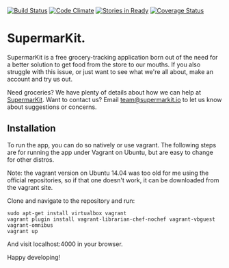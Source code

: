 [![Build Status](https://circleci.com/gh/danReynolds/SupermarKit.svg?style=svg)](https://circleci.com/gh/danReynolds/SupermarKit)
[![Code Climate](https://codeclimate.com/github/danReynolds/SupermarKit/badges/gpa.svg)](https://codeclimate.com/github/danReynolds/SupermarKit)
[![Stories in Ready](https://badge.waffle.io/danReynolds/SupermarKit.svg?label=ready&title=Ready)](http://waffle.io/danReynolds/SupermarKit)
[![Coverage Status](https://coveralls.io/repos/danReynolds/SupermarKit/badge.svg?branch=master)](https://coveralls.io/r/danReynolds/SupermarKit?branch=master)
# SupermarKit.
SupermarKit is a free grocery-tracking application born out of the need for a better solution to get food from the store to our mouths. If you also struggle with this issue, or just want to see what we're all about, make an account and try us out.

Need groceries? We have plenty of details about how we can help at [SupermarKit](http://supermarkit.io).
Want to contact us? Email team@supermarkit.io to let us know about suggestions or concerns.
## Installation

To run the app, you can do so natively or use vagrant. The following steps are for running the app under Vagrant on Ubuntu, but are easy to change for other distros.

Note: the vagrant version on Ubuntu 14.04 was too old for me using the official repositories, so if that one doesn't work, it can be downloaded from the vagrant site.

Clone and navigate to the repository and run:

```
sudo apt-get install virtualbox vagrant
vagrant plugin install vagrant-librarian-chef-nochef vagrant-vbguest vagrant-omnibus
vagrant up
```
And visit localhost:4000 in your browser.

Happy developing!

